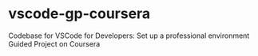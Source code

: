# vscode-gp-coursera
Codebase for VSCode for Developers: Set up a professional environment Guided Project on Coursera
